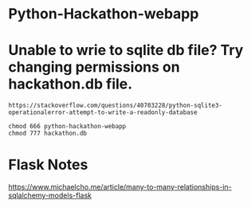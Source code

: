 # Python-Hackathon-webapp


# Unable to wrie to sqlite db file? Try changing permissions on hackathon.db file.

    https://stackoverflow.com/questions/40703228/python-sqlite3-operationalerror-attempt-to-write-a-readonly-database

    chmod 666 python-hackathon-webapp
    chmod 777 hackathon.db

# Flask Notes

https://www.michaelcho.me/article/many-to-many-relationships-in-sqlalchemy-models-flask

